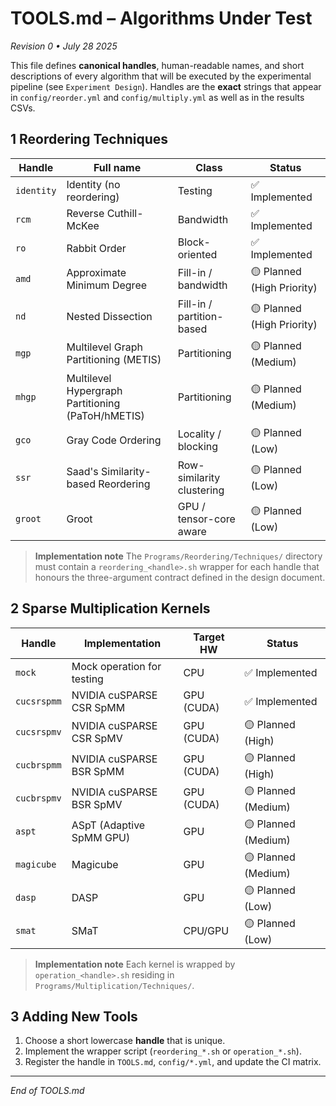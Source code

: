 # TOOLS.md – Algorithms Under Test

*Revision 0 • July 28 2025*

This file defines **canonical handles**, human-readable names, and short descriptions of every algorithm that will be executed by the experimental pipeline (see `Experiment Design`). Handles are the **exact** strings that appear in `config/reorder.yml` and `config/multiply.yml` as well as in the results CSVs.

## 1 Reordering Techniques

| Handle     | Full name                                         | Class                     | Status                    |
| ---------- | ------------------------------------------------- | ------------------------- | ------------------------- |
| `identity` | Identity (no reordering)                          | Testing                   | ✅ Implemented            |
| `rcm`      | Reverse Cuthill-McKee                             | Bandwidth                 | ✅ Implemented            |
| `ro`       | Rabbit Order                                      | Block-oriented            | ✅ Implemented            |
| `amd`      | Approximate Minimum Degree                        | Fill-in / bandwidth       | 🟡 Planned (High Priority) |
| `nd`       | Nested Dissection                                 | Fill-in / partition-based | 🟡 Planned (High Priority) |
| `mgp`      | Multilevel Graph Partitioning (METIS)             | Partitioning              | 🟡 Planned (Medium)        |
| `mhgp`     | Multilevel Hypergraph Partitioning (PaToH/hMETIS) | Partitioning              | 🟡 Planned (Medium)        |
| `gco`      | Gray Code Ordering                                | Locality / blocking       | 🟡 Planned (Low)           |
| `ssr`      | Saad's Similarity-based Reordering                | Row-similarity clustering | 🟡 Planned (Low)           |
| `groot`    | Groot                                             | GPU / tensor-core aware   | 🟡 Planned (Low)           |

> **Implementation note** The `Programs/Reordering/Techniques/` directory must contain a `reordering_<handle>.sh` wrapper for each handle that honours the three-argument contract defined in the design document.

## 2 Sparse Multiplication Kernels

| Handle      | Implementation                      | Target HW     | Status             |
| ----------- | ----------------------------------- | ------------- | ------------------ |
| `mock`      | Mock operation for testing          | CPU           | ✅ Implemented     |
| `cucsrspmm` | NVIDIA cuSPARSE CSR SpMM            | GPU (CUDA)    | ✅ Implemented     |
| `cucsrspmv` | NVIDIA cuSPARSE CSR SpMV            | GPU (CUDA)    | 🟡 Planned (High)  |
| `cucbrspmm` | NVIDIA cuSPARSE BSR SpMM            | GPU (CUDA)    | 🟡 Planned (High)  |
| `cucbrspmv` | NVIDIA cuSPARSE BSR SpMV            | GPU (CUDA)    | 🟡 Planned (Medium)|
| `aspt`      | ASpT (Adaptive SpMM GPU)            | GPU           | 🟡 Planned (Medium)|
| `magicube`  | Magicube                            | GPU           | 🟡 Planned (Medium)|
| `dasp`      | DASP                                | GPU           | 🟡 Planned (Low)   |
| `smat`      | SMaT                                | CPU/GPU       | 🟡 Planned (Low)   |

> **Implementation note** Each kernel is wrapped by `operation_<handle>.sh` residing in `Programs/Multiplication/Techniques/`.

## 3 Adding New Tools

1. Choose a short lowercase **handle** that is unique.
2. Implement the wrapper script (`reordering_*.sh` or `operation_*.sh`).
3. Register the handle in `TOOLS.md`, `config/*.yml`, and update the CI matrix.

---

*End of TOOLS.md*